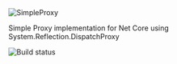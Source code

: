 <img src="https://mydrivestore.blob.core.windows.net/public/simpleproxy.png" alt="SimpleProxy">

Simple Proxy implementation for Net Core using System.Reflection.DispatchProxy




![Build status](https://dev.azure.com/mambosoftware/SimpleProxy/_apis/build/status/SimpleProxy-CI)
